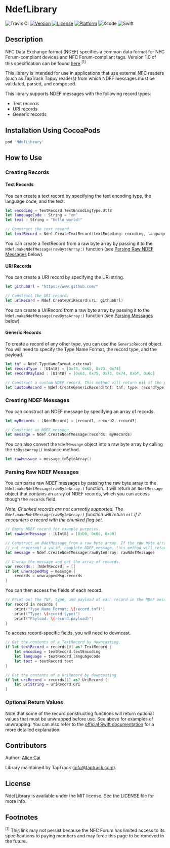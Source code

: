 # NdefLibrary

![Travis CI](https://travis-ci.org/TapTrack/NdefLibrary.svg?branch=master)
[![Version](https://img.shields.io/cocoapods/v/NdefLibrary.svg?style=flat)](https://cocoapods.org/pods/NdefLibrary)
[![License](https://img.shields.io/cocoapods/l/NdefLibrary.svg?style=flat)](https://github.com/angular/angular.js/blob/master/LICENSE)
[![Platform](https://img.shields.io/cocoapods/p/NdefLibrary.svg?style=flat)](https://cocoapods.org/pods/NdefLibrary)
![Xcode](https://img.shields.io/badge/Xcode-10.2.1-brightgreen.svg)
![Swift](https://img.shields.io/badge/Swift-4.2-brightgreen.svg)

## Description

NFC Data Exchange format (NDEF) specifies a common data format for NFC Forum-compliant devices and NFC Forum-compliant tags. Version 1.0 of this specification can be found [here](http://sweet.ua.pt/andre.zuquete/Aulas/IRFID/11-12/docs/NFC%20Data%20Exchange%20Format%20(NDEF).pdf).<sup>[1]</sup>

This library is intended for use in applications that use external NFC readers (such as TapTrack Tappy 
readers) from which NDEF messages must be validated, parsed, and composed.

This library supports NDEF messages with the following record types:

* Text records
* URI records
* Generic records

## Installation Using CocoaPods

```ruby
pod 'NdefLibrary'
```

## How to Use

### Creating Records

#### Text Records

You can create a text record by specifying the text encoding type, the language code, and the text.

```Swift
let encoding = TextRecord.TextEncodingType.Utf8
let languageCode : String = "en"
let text : String = "hello world!"

// Construct the text record.
let textRecord = Ndef.CreateTextRecord(textEncoding: encoding, languageCode: languageCode, text: text)
```

You can create a TextRecord from a raw byte array by passing it to the `Ndef.makeNdefMessage(rawByteArray:)` function (see [Parsing Raw NDEF Messages](#parsing-raw-ndef-messages) below).

#### URI Records

You can create a URI record by specifying the URI string.

```Swift
let githubUrl = "https://www.github.com/"

// Construct the URI record.
let uriRecord = Ndef.CreateUriRecord(uri: githubUrl)
```

You can create a UriRecord from a raw byte array by passing it to the `Ndef.makeNdefMessage(rawByteArray:)` function (see [Parsing Messages](#parsing-raw-ndef-messages) below).

#### Generic Records

To create a record of any other type, you can use the `GenericRecord` object. You will need to specify the Type Name Format, the record type, and the payload.

```Swift
let tnf = Ndef.TypeNameFormat.external
let recordType : [UInt8] = [0x74, 0x65, 0x73, 0x74]
let recordPayload : [UInt8] = [0x63, 0x75, 0x73, 0x74, 0x6f, 0x6d]

// Construct a custom NDEF record. This method will return nil if the payload is invalid.
let customRecord = Ndef.CreateGenericRecord(tnf: tnf, type: recordType, payload: recordPayload)
```

### Creating NDEF Messages

You can construct an NDEF message by specifying an array of records.

```Swift
let myRecords : [NdefRecord] = [record1, record2, record3]

// Construct an NDEF message.
let message = Ndef.CreateNdefMessage(records: myRecords)
```

You can also convert the `NdefMessage` object into a raw byte array by calling the `toByteArray()` instance method.

```Swift
let rawMessage = message.toByteArray()
```

### Parsing Raw NDEF Messages

You can parse raw NDEF messages by passing the raw byte array to the `Ndef.makeNdefMessage(rawByteArray:)` function. It will return an `NdefMessage` object that contains an array of NDEF records, which you can access though the `records` field.

*Note: Chunked records are not currently supported. The `Ndef.makeNdefMessage(rawByteArray:)` function will return `nil` if it encounters a record with the chunked flag set.*

```Swift
// Empty NDEF record for example purposes.
let rawNdefMessage : [UInt8] = [0xD0, 0x00, 0x00]

// Construct an NdefMessage from a raw byte array. If the raw byte array does
// not represent a valid, complete NDEF message, this method will return nil.
let message = Ndef.CreateNdefMessage(rawByteArray: rawNdefMessage)

// Unwrap the message and get the array of records.
var records : [NdefRecord] = []
if let unwrappedMsg = message {
    records = unwrappedMsg.records
}
```

You can then access the fields of each record.

```Swift
// Print out the TNF, type, and payload of each record in the NDEF message.
for record in records {
    print("Type Name Format: \(record.tnf)")
    print("Type: \(record.type)")
    print("Payload: \(record.payload)")
}
```

To access record-specific fields, you will need to downcast.

```Swift
// Get the contents of a TextRecord by downcasting.
if let textRecord = records[0] as? TextRecord {
    let encoding = textRecord.textEncoding
    let language = textRecord.languageCode
    let text = textRecord.text
}

// Get the contents of a UriRecord by downcasting.
if let uriRecord = records[1] as? UriRecord {
    let uriString = uriRecord.uri
}
```

### Optional Return Values

Note that some of the record constructing functions will return optional values that must be unwrapped before use. See above for examples of unwrapping. You can also refer to the [official Swift documentation](https://docs.swift.org/swift-book/LanguageGuide/OptionalChaining.html) for a more detailed explanation.

## Contributors

Author: [Alice Cai](https://github.com/alice-cai)

Library maintained by TapTrack (info@taptrack.com).

## License

NdefLibrary is available under the MIT license. See the LICENSE file for more info.

## Footnotes

<sup>[1]</sup> This link may not persist because the NFC Forum has limited access to its specifications to paying members and may force this page to be removed in the future.
